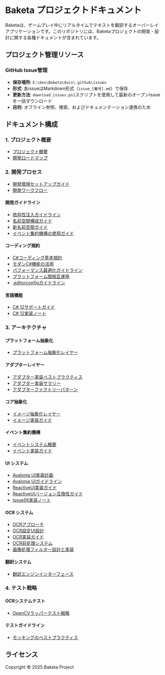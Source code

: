 # Baketa プロジェクトドキュメント

Baketaは、ゲームプレイ中にリアルタイムでテキストを翻訳するオーバーレイアプリケーションです。このリポジトリには、Baketaプロジェクトの開発・設計に関する各種ドキュメントが含まれています。

## プロジェクト管理リソース

### GitHub Issue管理
- **保存場所**: `E:\dev\Baketa\docs\.github\issues`
- **形式**: 各issueはMarkdown形式（`issue_[番号].md`）で保存
- **更新方法**: `download_issues.ps1`スクリプトを使用して最新のオープンIssueを一括ダウンロード
- **目的**: オフライン参照、検索、およびドキュメンテーション連携のため

## ドキュメント構成

### 1. プロジェクト概要
- [プロジェクト概要](1-project/overview.md)
- [開発ロードマップ](1-project/roadmap.md)

### 2. 開発プロセス
- [開発環境セットアップガイド](2-development/environment-setup.md)
- [開発ワークフロー](2-development/workflow.md)

#### 開発ガイドライン
- [依存性注入ガイドライン](2-development/guidelines/dependency-injection.md)
- [名前空間構成ガイド](2-development/guidelines/namespace-migration.md)
- [新名前空間ガイド](2-development/guidelines/new-namespace-guide.md)
- [イベント集約機構の使用ガイド](2-development/guidelines/event-aggregator-usage.md)

#### コーディング規約
- [C#コーディング基本規約](2-development/coding-standards/csharp-standards.md)
- [モダンC#機能の活用](2-development/coding-standards/modern-csharp.md)
- [パフォーマンス最適化ガイドライン](2-development/coding-standards/performance.md)
- [プラットフォーム間相互運用](2-development/coding-standards/platform-interop.md)
- [.editorconfigガイドライン](2-development/coding-standards/editorconfig-guide.md)

#### 言語機能
- [C# 12サポートガイド](2-development/language-features/csharp-12-support.md)
- [C# 12実装ノート](2-development/language-features/csharp-12-implementation-notes.md)

### 3. アーキテクチャ

#### プラットフォーム抽象化
- [プラットフォーム抽象化レイヤー](3-architecture/platform/platform-abstraction.md)

#### アダプターレイヤー
- [アダプター実装ベストプラクティス](3-architecture/adapters/adapter-implementation-best-practices.md)
- [アダプター実装サマリー](3-architecture/adapters/adapter-implementation-summary.md)
- [アダプターファクトリーパターン](3-architecture/adapters/adapter-implementation.md#9-アダプターファクトリーパターン)

#### コア抽象化
- [イメージ抽象化レイヤー](3-architecture/core/image-abstraction.md)
- [イメージ実装ガイド](3-architecture/core/image-implementation.md)

#### イベント集約機構
- [イベントシステム概要](3-architecture/event-system/event-system-overview.md)
- [イベント実装ガイド](3-architecture/event-system/event-implementation-guide.md)

#### UI システム
- [Avalonia UI実装計画](3-architecture/ui-system/avalonia-migration.md)
- [Avalonia UIガイドライン](3-architecture/ui-system/avalonia-guidelines.md)
- [ReactiveUI実装ガイド](3-architecture/ui-system/reactiveui-guide.md)
- [ReactiveUIバージョン互換性ガイド](3-architecture/ui-system/reactiveui-version-compatibility.md)
- [Issue56実装ノート](3-architecture/ui-system/issue56-implementation-notes.md)

#### OCR システム
- [OCRアプローチ](3-architecture/ocr-system/ocr-opencv-approach.md)
- [OCR設定UI設計](3-architecture/ocr-system/ocr-settings-ui.md)
- [OCR実装ガイド](3-architecture/ocr-system/ocr-implementation.md)
- [OCR前処理システム](3-architecture/ocr-system/preprocessing/index.md)
- [画像処理フィルター設計と実装](3-architecture/ocr-system/image-filters.md)

#### 翻訳システム
- [翻訳エンジンインターフェース](3-architecture/translation/translation-interfaces.md)

### 4. テスト戦略

#### OCRシステムテスト
- [OpenCVラッパーテスト戦略](4-testing/ocr/opencv-wrapper-tests.md)

#### テストガイドライン
- [モッキングのベストプラクティス](4-testing/guidelines/mocking-best-practices.md)

## ライセンス

Copyright © 2025 Baketa Project